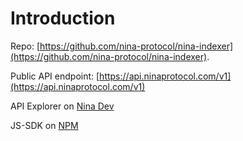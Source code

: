 # Introduction

Repo: [https://github.com/nina-protocol/nina-indexer](https://github.com/nina-protocol/nina-indexer).

Public API endpoint: [https://api.ninaprotocol.com/v1](https://api.ninaprotocol.com/v1)

API Explorer on [Nina Dev](https://www.dev.ninaprotocol.com)

JS-SDK on [NPM](https://www.npmjs.com/package/@nina-protocol/js-sdk)
